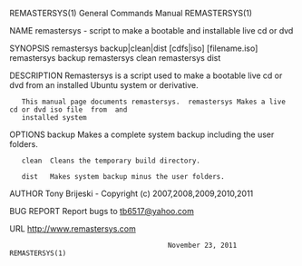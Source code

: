 REMASTERSYS(1)                          General Commands Manual                         REMASTERSYS(1)

NAME
       remastersys - script to make a bootable and installable live cd or dvd

SYNOPSIS
       remastersys backup|clean|dist [cdfs|iso] [filename.iso]
       remastersys backup
       remastersys clean
       remastersys dist

DESCRIPTION
       Remastersys  is a script used to make a bootable live cd or dvd from an installed Ubuntu system
       or derivative.

       This manual page documents remastersys.  remastersys Makes a live cd or dvd iso file  from  and
       installed system

   OPTIONS
       backup Makes a complete system backup including the user folders.

       clean  Cleans the temporary build directory.

       dist   Makes system backup minus the user folders.

AUTHOR
       Tony Brijeski - Copyright (c) 2007,2008,2009,2010,2011

BUG REPORT
       Report bugs to tb6517@yahoo.com

URL
       http://www.remastersys.com

                                           November 23, 2011                            REMASTERSYS(1)
